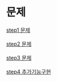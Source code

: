 # 문제

[step1 문제](https://github.com/Minzino/branch_test/src/1단계문제.md)
</br></br>
[step2 문제](https://github.com/Minzino/branch_test/src/2단계문제.md)
</br></br>
[step3 문제](https://github.com/Minzino/branch_test/src/3단계문제.md)
</br></br>
[step4 추가기능구현](https://github.com/Minzino/branch_test/src/4단계_추가기능구현.md)
